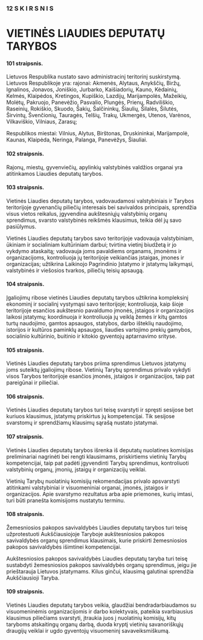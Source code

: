 ### 12 S K I R S N I S

# VIETINĖS LIAUDIES DEPUTATŲ TARYBOS

#### 101 straipsnis.

Lietuvos Respublika nustato savo administracinį teritorinį suskirstymą. Lietuvos Respublikoje yra: rajonai: Akmenės, Alytaus, Anykščių, Biržų, Ignalinos, Jonavos, Joniškio, Jurbarko, Kaišiadorių, Kauno, Kėdainių, Kelmės, Klaipėdos, Kretingos, Kupiškio, Lazdijų, Marijampolės, Mažeikių, Molėtų, Pakruojo, Panevėžio, Pasvalio, Plungės, Prienų, Radviliškio, Raseinių, Rokiškio, Skuodo, Šakių, Šalčininkų, Šiaulių, Šilalės, Šilutės, Širvintų, Švenčionių, Tauragės, Telšių, Trakų, Ukmergės, Utenos, Varėnos, Vilkaviškio, Vilniaus, Zarasų;

Respublikos miestai: Vilnius, Alytus, Birštonas, Druskininkai, Marijampolė, Kaunas, Klaipėda, Neringa, Palanga, Panevėžys, Šiauliai.

#### 102 straipsnis.

Rajonų, miestų, gyvenviečių, apylinkių valstybinės valdžios organai yra atitinkamos Liaudies deputatų tarybos.

#### 103 straipsnis.

Vietinės Liaudies deputatų tarybos, vadovaudamosi valstybiniais ir Tarybos teritorijoje gyvenančių piliečių interesais bei savivaldos principais, sprendžia visus vietos reikalus, įgyvendina aukštesniųjų valstybinių organų sprendimus, svarsto valstybinės reikšmės klausimus, teikia dėl jų savo pasiūlymus.

Vietinės Liaudies deputatų tarybos savo teritorijoje vadovauja valstybiniam, ūkiniam ir socialiniam kultūriniam darbui; tvirtina vietinį biudžetą ir jo vykdymo ataskaitą; vadovauja joms pavaldiems organams, įmonėms ir organizacijoms, kontroliuoja jų teritorijoje veikiančias įstaigas, įmones ir organizacijas; užtikrina Laikinojo Pagrindinio Įstatymo ir įstatymų laikymąsi, valstybinės ir viešosios tvarkos, piliečių teisių apsaugą.

#### 104 straipsnis.

Įgaliojimų ribose vietinės Liaudies deputatų tarybos užtikrina kompleksinį ekonominį ir socialinį vystymąsi savo teritorijoje; kontroliuoja, kaip šioje teritorijoje esančios aukštesnio pavaldumo įmonės, įstaigos ir organizacijos laikosi įstatymų; koordinuoja ir kontroliuoja jų veiklą žemės ir kitų gamtos turtų naudojimo, gamtos apsaugos, statybos, darbo išteklių naudojimo, istorijos ir kultūros paminklų apsaugos, liaudies vartojimo prekių gamybos, socialinio kultūrinio, buitinio ir kitokio gyventojų aptarnavimo srityse.

#### 105 straipsnis.

Vietinės Liaudies deputatų tarybos priima sprendimus Lietuvos įstatymų joms suteiktų įgaliojimų ribose. Vietinių Tarybų sprendimus privalo vykdyti visos Tarybos teritorijoje esančios įmonės, įstaigos ir organizacijos, taip pat pareigūnai ir piliečiai.

#### 106 straipsnis.

Vietinės Liaudies deputatų tarybos turi teisę svarstyti ir spręsti sesijose bet kuriuos klausimus, įstatymų priskirtus jų kompetencijai. Tik sesijose svarstomų ir sprendžiamų klausimų sąrašą nustato įstatymai.

#### 107 straipsnis.

Vietinės Liaudies deputatų tarybos išrenka iš deputatų nuolatines komisijas preliminariai nagrinėti bei rengti klausimams, priskirtiems vietinių Tarybų kompetencijai, taip pat padėti įgyvendinti Tarybų sprendimus, kontroliuoti valstybinių organų, įmonių, įstaigų ir organizacijų veiklai.

Vietinių Tarybų nuolatinių komisijų rekomendacijas privalo apsvarstyti atitinkami valstybiniai ir visuomeniniai organai, įmonės, įstaigos ir organizacijos. Apie svarstymo rezultatus arba apie priemones, kurių imtasi, turi būti pranešta komisijoms nustatytu terminu.

#### 108 straipsnis.

Žemesniosios pakopos savivaldybės Liaudies deputatų tarybos turi teisę užprotestuoti Aukščiausiojoje Taryboje aukštesniosios pakopos savivaldybės organų sprendimus klausimais, kurie priskirti žemesniosios pakopos savivaldybės išimtinei kompetencijai.

Aukštesniosios pakopos savivaldybės Liaudies deputatų taryba turi teisę sustabdyti žemesniosios pakopos savivaldybės organų sprendimus, jeigu jie prieštarauja Lietuvos įstatymams. Kilus ginčui, klausimą galutinai sprendžia Aukščiausioji Taryba.

#### 109 straipsnis.

Vietinės Liaudies deputatų tarybos veikia, glaudžiai bendradarbiaudamos su visuomeninėmis organizacijomis ir darbo kolektyvais, pateikia svarbiausius klausimus piliečiams svarstyti, įtraukia juos į nuolatinių komisijų, kitų taryboms atskaitingų organų darbą, duoda kryptį vietinių savanoriškųjų draugijų veiklai ir ugdo gyventojų visuomeninį savaveiksmiškumą.
